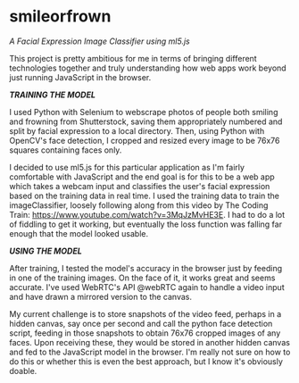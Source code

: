 # smileorfrown
<em>A Facial Expression Image Classifier using ml5.js</em>

This project is pretty ambitious for me in terms of bringing different technologies together and truly understanding how web apps work beyond just running JavaScript in the browser. 

<strong><em>TRAINING THE MODEL</em></strong>

I used Python with Selenium to webscrape photos of people both smiling and frowning from Shutterstock, saving them appropriately numbered and split by facial expression to a local directory. Then, using Python with OpenCV's face detection, I cropped and resized every image to be 76x76 squares containing faces only.

I decided to use ml5.js for this particular application as I'm fairly comfortable with JavaScript and the end goal is for this to be a web app which takes a webcam input and classifies the user's facial expression based on the training data in real time. I used the training data to train the imageClassifier, loosely following along from this video by The Coding Train: https://www.youtube.com/watch?v=3MqJzMvHE3E. I had to do a lot of fiddling to get it working, but eventually the loss function was falling far enough that the model looked usable.

<strong><em>USING THE MODEL</em></strong>

After training, I tested the model's accuracy in the browser just by feeding in one of the training images. On the face of it, it works great and seems accurate. I've used WebRTC's API @webRTC again to handle a video input and have drawn a mirrored version to the canvas. 

My current challenge is to store snapshots of the video feed, perhaps in a hidden canvas, say once per second and call the python face detection script, feeding in those snapshots to obtain 76x76 cropped images of any faces. Upon receiving these, they would be stored in another hidden canvas and fed to the JavaScript model in the browser. I'm really not sure on how to do this or whether this is even the best approach, but I know it's obviously doable.
